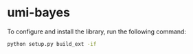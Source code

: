 # umi-bayes

To configure and install the library, run the following command:

```bash
python setup.py build_ext -if
```
